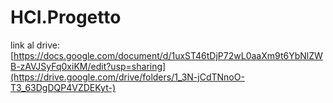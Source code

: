 # HCI.Progetto

link al drive: [https://docs.google.com/document/d/1uxST46tDjP72wL0aaXm9t6YbNlZWB-zAVJSyFq0xiKM/edit?usp=sharing](https://drive.google.com/drive/folders/1_3N-jCdTNnoO-T3_63DgDQP4VZDEKyt-)
